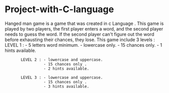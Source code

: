 # Project-with-C-language
Hanged man game is a game that was  created in c Language .
This game is played by two players, the first player enters a word, and the second player needs to guess the word. If the second player can't figure out the word before exhausting their chances, they lose.
This game include 3 levels : 
          LEVEL 1 : - 5 letters word minimum.
                     - lowercase only.
                     - 15 chances only.
                     - 1 hints available.

           LEVEL 2 : - lowercase and uppercase.
                     - 15 chances only .
                     - 2 hints available.

           LEVEL 3 : - lowercase and uppercase.
                     - 15 chances only .
                     - 3 hints available.
